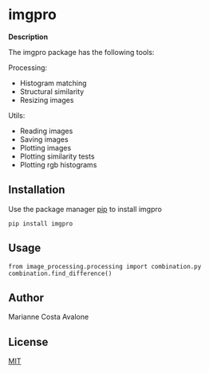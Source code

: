 # imgpro

**Description**

The imgpro package has the following tools:

Processing:
- Histogram matching
- Structural similarity
- Resizing images

Utils:
- Reading images
- Saving images
- Plotting images
- Plotting similarity tests
- Plotting rgb histograms

## Installation

Use the package manager [pip](https://pip.pypa.io/en/stable/) to install imgpro

    pip install imgpro


## Usage

    from image_processing.processing import combination.py
    combination.find_difference()

## Author
Marianne Costa Avalone

## License
[MIT](https://chosealicense.com/licenses/mit/)